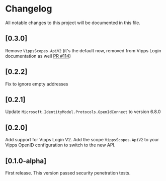 <!-- START_METADATA
---
title: Login for ASP.NET and Episerver Changelog
sidebar_label: Changelog
sidebar_position: 100
description: All notable changes to the Login for ASP.NET and Episerver plugin will be documented in this file.
pagination_next: null
pagination_prev: null
---
END_METADATA -->

# Changelog

All notable changes to this project will be documented in this file.

## [0.3.0]

Remove `VippsScopes.ApiV2` (it's the default now, removed from Vipps Login documentation as well [PR #114](https://github.com/vippsas/vipps-login-api/pull/114))

## [0.2.2]

Fix to ignore empty addresses

## [0.2.1]

Update `Microsoft.IdentityModel.Protocols.OpenIdConnect` to version 6.8.0

## [0.2.0]

Add support for Vipps Login V2. Add the scope `VippsScopes.ApiV2` to your Vipps OpenID configuration to switch to the new API.

## [0.1.0-alpha]

First release. This version passed security penetration tests.
